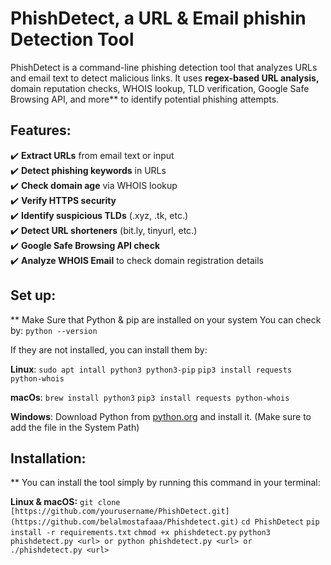 # PhishDetect, a URL & Email phishin Detection Tool

PhishDetect is a command-line phishing detection tool that analyzes URLs and email text to detect malicious links. It uses **regex-based URL analysis,** domain reputation checks, WHOIS lookup, TLD verification, Google Safe Browsing API, and more** to identify potential phishing attempts.

## Features:
✔️ **Extract URLs** from email text or input  
✔️ **Detect phishing keywords** in URLs  
✔️ **Check domain age** via WHOIS lookup  
✔️ **Verify HTTPS security**  
✔️ **Identify suspicious TLDs** (.xyz, .tk, etc.)  
✔️ **Detect URL shorteners** (bit.ly, tinyurl, etc.)  
✔️ **Google Safe Browsing API check**  
✔️ **Analyze WHOIS Email** to check domain registration details


## Set up:
** Make Sure that Python & pip are installed on your system
  You can check by:
      `python --version`

  If they are not installed, you can install them by:

  **Linux**:
    `sudo apt intall python3 python3-pip`
    `pip3 install requests python-whois`


  **macOs**:
    `brew install python3`
    `pip3 install requests python-whois`


  **Windows**:
    Download Python from [python.org](url) and install it.
      (Make sure to add the file in the System Path)


## Installation:
 ** You can install the tool simply by running this command in your terminal:

   **Linux & macOS:**
    `git clone [https://github.com/yourusername/PhishDetect.git](https://github.com/belalmostafaaa/Phishdetect.git)`
    `cd PhishDetect`
    `pip install -r requirements.txt`
    `chmod +x phishdetect.py`
    `python3 phishdetect.py <url> or python phishdetect.py <url> or ./phishdetect.py <url>`

